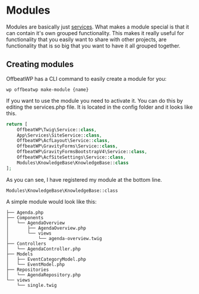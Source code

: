 # Modules

Modules are basically just [services](architecture-concepts__services.md). What makes a module special is that it can contain it's own grouped functionality. This makes it really useful for functionality that you easily want to share with other projects, are functionality that is so big that you want to have it all grouped together.

## Creating modules

OffbeatWP has a CLI command to easily create a module for you:

`wp offbeatwp make-module {name}`

If you want to use the module you need to activate it. You can do this by editing the services.php file. It is located in the config folder and it looks like this.  

```php
return [
    OffbeatWP\Twig\Service::class,
    App\Services\SiteService::class,
    OffbeatWP\AcfLayout\Service::class,
    OffbeatWP\GravityForms\Service::class,
    OffbeatWP\GravityFormsBootstrapV4\Service::class,
    OffbeatWP\AcfSiteSettings\Service::class,
    Modules\KnowledgeBase\KnowledgeBase::class
];
```

As you can see, I have registered my module at the bottom line.

`Modules\KnowledgeBase\KnowledgeBase::class`

A simple module would look like this:

```
├── Agenda.php
├── Components
│   └── AgendaOverview
│       ├── AgendaOverview.php
│       └── views
│           └── agenda-overview.twig
├── Controllers
│   └── AgendaController.php
├── Models
│   ├── EventCategoryModel.php
│   └── EventModel.php
├── Repositories
│   └── AgendaRepository.php
└── views
    └── single.twig
```
